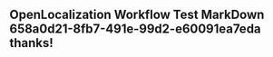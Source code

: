 <properties
ms.topic="hero-topic"
ms.test1="hero-topic"
ms.test2="test"/>


## OpenLocalization Workflow Test MarkDown 658a0d21-8fb7-491e-99d2-e60091ea7eda thanks!



<!--HONumber=Aug16_HO2-->


